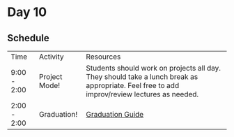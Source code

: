 # Day 10

## Schedule

<table>
    <tr>
        <td>Time</td>
        <td>Activity</td>
        <td>Resources</td>
    </tr>
    <tr>
        <td>9:00 - 2:00</td>
        <td>Project Mode!</td>
        <td>
            Students should work on projects all day. They should take a lunch break as appropriate. Feel free to add improv/review lectures as needed. 
        </td>
    </tr>
        <tr>
        <td>2:00 - 2:00</td>
        <td>Graduation!</td>
        <td>
           <a href="https://github.com/learn-co-curriculum/hs-graduation-guidelines">Graduation Guide</a> 
        </td>
    </tr>
</table>